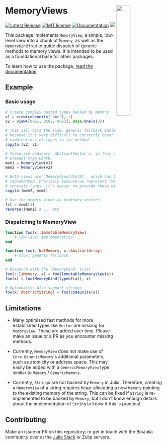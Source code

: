 # <img src="./sticker.svg" width="30%" align="right" /> MemoryViews

[![Latest Release](https://img.shields.io/github/release/BioJulia/MemoryViews.jl.svg)](https://github.com/BioJulia/MemoryViews.jl/releases/latest)
[![MIT license](https://img.shields.io/badge/license-MIT-green.svg)](https://github.com/BioJulia/MemoryViews.jl/blob/master/LICENSE)
[![Documentation](https://img.shields.io/badge/docs-dev-blue.svg)](https://biojulia.github.io/MemoryViews.jl/dev)
[![](https://codecov.io/gh/BioJulia/MemoryViews.jl/branch/master/graph/badge.svg)](https://codecov.io/gh/BioJulia/MemoryViews.jl)

This package implements `MemoryView`, a simple, low-level view into a chunk of `Memory`, as well as the `MemoryKind` trait to guide dispatch of generic methods to memory views.
It is intended to be used as a foundational base for other packages.

To learn how to use the package, [read the documentation](https://biojulia.github.io/MemoryViews.jl/dev/)

## Example
### Basic usage
```julia
# Create complex nested types backed by memory
v1 = view(codeunits("abc"), :)
v2 = view([0x61, 0x62, 0x63], Base.OneTo(3))

# This call hits the slow, generic fallback implementation in Base,
# because it's very difficult to correctly cover all possible
# combinations of types in the method
copyto!(v2, v1)

# These are ordinary `AbstractVector`s, in this case with
# element type UInt8.
mem1 = MemoryView(v1)
mem2 = MemoryView(v2)

# Both views are `MemoryView{UInt8}`, which has the fast path
# implemented. Precisely because we represent "memory" as a simple,
# concrete types, it's easier to provide these kinds of guarantees.
copyto!(mem2, mem1)

# Use the memory views as ordinary vectors
fst = mem1[1]
reverse!(mem1) # ... etc
```

### Dispatching to MemoryView
```julia
function foo(x::ImmutableMemoryView)
    # low-level implementation
end

function foo(::NotMemory, x::AbstractArray)
    # slow, generic fallback
end

# Dispatch with the `MemoryKind` trait
foo(::IsMemory, x) = foo(ImmutableMemoryView(x))
foo(x) = foo(MemoryKind(typeof(x)), x)

# Optionally: Also support strings
foo(x::AbstractString) = foo(codeunits(x))
```

## Limitations
* Many optimised fast methods for more established types like `Vector` are missing for `MemoryView`.
  These are added over time. Please make an issue or a PR as you encounter missing methods.

* Currently, `MemoryView` does not make use of `Core.GenericMemory`'s additional parameters, such as atomicity or address space.
  This may easily be added with a `GenericMemoryView` type, similar to `Memory` / `GenericMemory`.

* Currently, `String`s are not backed by `Memory` in Julia. Therefore, creating a `MemoryView` of a string
  requires heap-allocating a new `Memory` pointing to the existing memory of the string.
  This can be fixed if `String` is re-implemented to be backed by `Memory`, but I don't know
  enough details about the implementation of `String` to know if this is practical.

## Contributing
Make an issue or PR on this repository, or get in touch with the BioJulia community over at the [Julia Slack](https://julialang.org/slack/) or Zulip servers.
